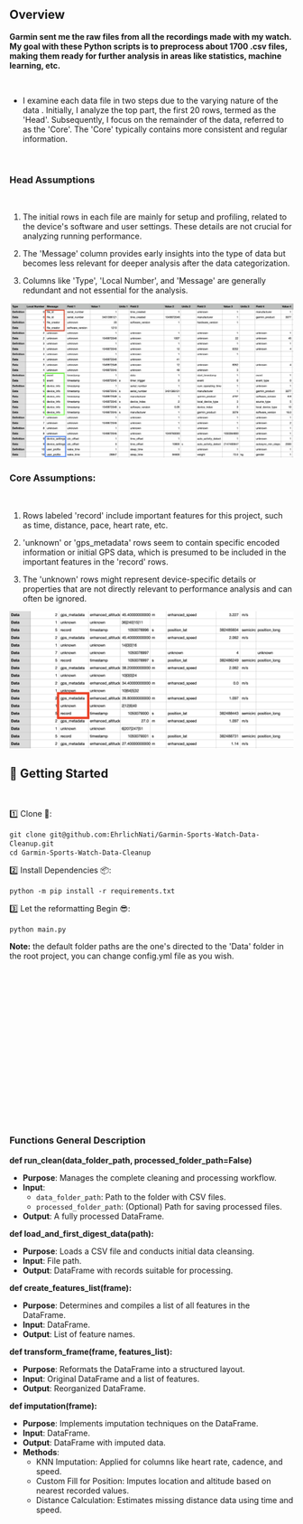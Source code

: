 ## Overview


**Garmin sent me the raw files from all the recordings made with my watch. My goal with these Python scripts is to preprocess about 1700 .csv files, making them ready for further analysis in areas like statistics, machine learning, etc.**

<br>

* I examine each data file in two steps due to the varying nature of the data . Initially, I analyze the top part, the first 20 rows, termed as the 'Head'. Subsequently, I focus on the remainder of the data, referred to as the 'Core'. The 'Core' typically contains more consistent and regular information.

<br>

### Head Assumptions
 
<br>

1. The initial rows in each file are mainly for setup and profiling, related to the device's software and user settings. These details are not crucial for analyzing running performance.

2. The 'Message' column provides early insights into the type of data but becomes less relevant for deeper analysis after the data categorization.

3. Columns like 'Type', 'Local Number', and 'Message' are generally redundant and not essential for the analysis.

![First rows from each recording](Images/data_head.png "First rows from each recording")

### Core Assumptions:

<br>

1. Rows labeled 'record' include important features for this project, such as time, distance, pace, heart rate, etc.

2. 'unknown' or 'gps_metadata' rows seem to contain specific encoded information or initial GPS data, which is presumed to be included in the important features in the 'record' rows.

3. The 'unknown' rows might represent device-specific details or properties that are not directly relevant to performance analysis and can often be ignored.

![Data pattern for core data](Images/body_pattern.png)


## 🚀 Getting Started

<br>

1️⃣ Clone 🧙‍:
```shell
git clone git@github.com:EhrlichNati/Garmin-Sports-Watch-Data-Cleanup.git
cd Garmin-Sports-Watch-Data-Cleanup
```
2️⃣ Install Dependencies 📦:
```shell
python -m pip install -r requirements.txt
```
3️⃣ Let the reformatting Begin 😎:
```shell
python main.py
```

**Note:** the default folder paths are the one's directed to the 'Data' folder in the root project, you can change config.yml file as you wish.


<br><br><br><br><br><br><br><br><br><br><br><br><br><br><br><br>

### Functions General Description

**def run_clean(data_folder_path, processed_folder_path=False)**
  - **Purpose**: Manages the complete cleaning and processing workflow.
  - **Input**:
    - `data_folder_path`: Path to the folder with CSV files.
    - `processed_folder_path`: (Optional) Path for saving processed files.
  - **Output**: A fully processed DataFrame.

**def load_and_first_digest_data(path):**
  - **Purpose**: Loads a CSV file and conducts initial data cleansing.
  - **Input**: File path.
  - **Output**: DataFrame with records suitable for processing.

**def create_features_list(frame):**
  - **Purpose**: Determines and compiles a list of all features in the DataFrame.
  - **Input**: DataFrame.
  - **Output**: List of feature names.

**def transform_frame(frame, features_list):**
  - **Purpose**: Reformats the DataFrame into a structured layout.
  - **Input**: Original DataFrame and a list of features.
  - **Output**: Reorganized DataFrame.

**def imputation(frame):**
  - **Purpose**: Implements imputation techniques on the DataFrame.
  - **Input**: DataFrame.
  - **Output**: DataFrame with imputed data.
  - **Methods**:
    - KNN Imputation: Applied for columns like heart rate, cadence, and speed.
    - Custom Fill for Position: Imputes location and altitude based on nearest recorded values.
    - Distance Calculation: Estimates missing distance data using time and speed.

